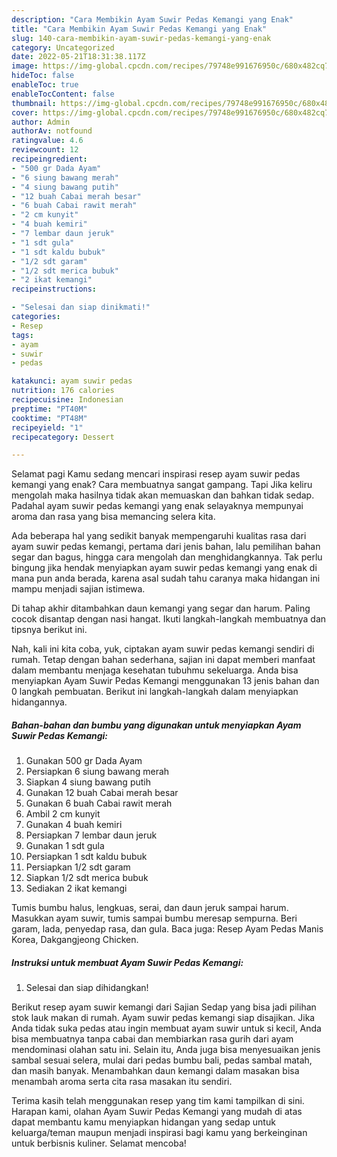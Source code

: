 ```yaml
---
description: "Cara Membikin Ayam Suwir Pedas Kemangi yang Enak"
title: "Cara Membikin Ayam Suwir Pedas Kemangi yang Enak"
slug: 140-cara-membikin-ayam-suwir-pedas-kemangi-yang-enak
category: Uncategorized
date: 2022-05-21T18:31:38.117Z
image: https://img-global.cpcdn.com/recipes/79748e991676950c/680x482cq70/ayam-suwir-pedas-kemangi-foto-resep-utama.jpg
hideToc: false
enableToc: true
enableTocContent: false
thumbnail: https://img-global.cpcdn.com/recipes/79748e991676950c/680x482cq70/ayam-suwir-pedas-kemangi-foto-resep-utama.jpg
cover: https://img-global.cpcdn.com/recipes/79748e991676950c/680x482cq70/ayam-suwir-pedas-kemangi-foto-resep-utama.jpg
author: Admin
authorAv: notfound
ratingvalue: 4.6
reviewcount: 12
recipeingredient:
- "500 gr Dada Ayam"
- "6 siung bawang merah"
- "4 siung bawang putih"
- "12 buah Cabai merah besar"
- "6 buah Cabai rawit merah"
- "2 cm kunyit"
- "4 buah kemiri"
- "7 lembar daun jeruk"
- "1 sdt gula"
- "1 sdt kaldu bubuk"
- "1/2 sdt garam"
- "1/2 sdt merica bubuk"
- "2 ikat kemangi"
recipeinstructions:

- "Selesai dan siap dinikmati!"
categories:
- Resep
tags:
- ayam
- suwir
- pedas

katakunci: ayam suwir pedas 
nutrition: 176 calories
recipecuisine: Indonesian
preptime: "PT40M"
cooktime: "PT48M"
recipeyield: "1"
recipecategory: Dessert

---
```



Selamat pagi Kamu sedang mencari inspirasi resep ayam suwir pedas kemangi yang enak? Cara membuatnya sangat gampang. Tapi Jika keliru mengolah maka hasilnya tidak akan memuaskan dan bahkan tidak sedap. Padahal ayam suwir pedas kemangi yang enak selayaknya mempunyai aroma dan rasa yang bisa memancing selera kita.


Ada beberapa hal yang sedikit banyak mempengaruhi kualitas rasa dari ayam suwir pedas kemangi, pertama dari jenis bahan, lalu pemilihan bahan segar dan bagus, hingga cara mengolah dan menghidangkannya. Tak perlu bingung jika hendak menyiapkan ayam suwir pedas kemangi yang enak di mana pun anda berada, karena asal sudah tahu caranya maka hidangan ini mampu menjadi sajian istimewa.

Di tahap akhir ditambahkan daun kemangi yang segar dan harum. Paling cocok disantap dengan nasi hangat. Ikuti langkah-langkah membuatnya dan tipsnya berikut ini.


Nah, kali ini kita coba, yuk, ciptakan ayam suwir pedas kemangi sendiri di rumah. Tetap dengan bahan sederhana, sajian ini dapat memberi manfaat dalam membantu menjaga kesehatan tubuhmu sekeluarga. Anda bisa menyiapkan Ayam Suwir Pedas Kemangi menggunakan 13 jenis bahan dan 0 langkah pembuatan. Berikut ini langkah-langkah dalam menyiapkan hidangannya.

<!--inarticleads1-->

##### Bahan-bahan dan bumbu yang digunakan untuk menyiapkan Ayam Suwir Pedas Kemangi:

1. Gunakan 500 gr Dada Ayam
1. Persiapkan 6 siung bawang merah
1. Siapkan 4 siung bawang putih
1. Gunakan 12 buah Cabai merah besar
1. Gunakan 6 buah Cabai rawit merah
1. Ambil 2 cm kunyit
1. Gunakan 4 buah kemiri
1. Persiapkan 7 lembar daun jeruk
1. Gunakan 1 sdt gula
1. Persiapkan 1 sdt kaldu bubuk
1. Persiapkan 1/2 sdt garam
1. Siapkan 1/2 sdt merica bubuk
1. Sediakan 2 ikat kemangi


Tumis bumbu halus, lengkuas, serai, dan daun jeruk sampai harum. Masukkan ayam suwir, tumis sampai bumbu meresap sempurna. Beri garam, lada, penyedap rasa, dan gula. Baca juga: Resep Ayam Pedas Manis Korea, Dakgangjeong Chicken. 

<!--inarticleads2-->

##### Instruksi untuk membuat Ayam Suwir Pedas Kemangi:


1. Selesai dan siap dihidangkan!

Berikut resep ayam suwir kemangi dari Sajian Sedap yang bisa jadi pilihan stok lauk makan di rumah. Ayam suwir pedas kemangi siap disajikan. Jika Anda tidak suka pedas atau ingin membuat ayam suwir untuk si kecil, Anda bisa membuatnya tanpa cabai dan membiarkan rasa gurih dari ayam mendominasi olahan satu ini. Selain itu, Anda juga bisa menyesuaikan jenis sambal sesuai selera, mulai dari pedas bumbu bali, pedas sambal matah, dan masih banyak. Menambahkan daun kemangi dalam masakan bisa menambah aroma serta cita rasa masakan itu sendiri. 

Terima kasih telah menggunakan resep yang tim kami tampilkan di sini. Harapan kami, olahan Ayam Suwir Pedas Kemangi yang mudah di atas dapat membantu kamu menyiapkan hidangan yang sedap untuk keluarga/teman maupun menjadi inspirasi bagi kamu yang berkeinginan untuk berbisnis kuliner. Selamat mencoba!
